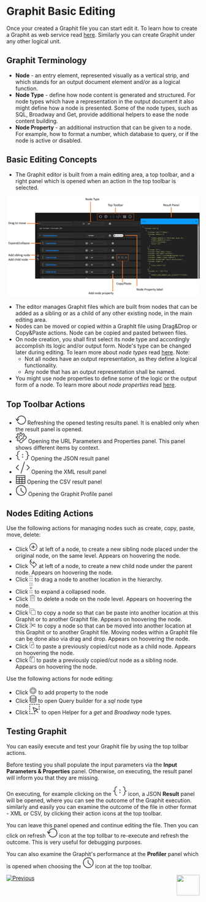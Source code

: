 # Graphit Basic Editing

Once your created a Graphit file you can start edit it. To learn how to create a Graphit as web service read [here]("/articles/15_web_services_and_graphit/06_custom_ws_create_graphit_ws.md" ). Similarly you can create Graphit under any other logical unit.



## Graphit Terminology

* **Node** - an entry element, represented visually as a vertical strip, and which stands for an output document element and/or as a logical function.
* **Node Type** - define how node content is generated and structured. For node types which have a representation in the output document it also might define how a node is presented. Some of the node types, such as SQL, Broadway and Get, provide additional helpers to ease the node content building.  
* **Node Property** - an additional instruction that can be given to a node. For example, how to format a number, which database to query, or if the node is active or disabled.



## Basic Editing Concepts

* The Graphit editor is built from a main editing area, a top toolbar, and a right panel which is opened when an action in the top toolbar is selected.

<img src="images\graphit_editor.png"  />

* The editor manages Graphit files which are built from nodes that can be added as a sibling or as a child of any other existing node, in the main editing area.
* Nodes can be moved or copied within a GraphIt file using Drag&Drop or Copy&Paste actions. Node can be copied and pasted between files.
* On node creation, you shall first select its node type and accordingly accomplish its logic and/or output form. Node's type can be changed later during editing. To learn more about *node types* read [here](TBD). Note:
  * Not all nodes have an output representation, as they define a logical functionality.
  * Any node that has an output representation shall be named.
* You might use node properties to define some of the logic or the output form of  a node. To learn more about *node properties* read [here](TBD).

  

## Top Toolbar Actions

*  <img src="images/refraesh-icon.png"></img> Refreshing the  opened testing results panel. It is enabled only when the result panel is opened.
*  <img src="images/url-icon.png"></img> Opening the URL Parameters and Properties panel. This panel shows different items by context.
*  <img src="images/show-output-json-icon.png"></img> Opening the JSON result panel 
*  <img src="images/show-output-xml-icon.png"></img> Opening the XML result panel 
*  <img src="images/show-output-csv-icon.png"></img> Opening the CSV result panel 
*  <img src="images/profiler-icon.png"></img> Opening the Graphit Profile panel 



## Nodes Editing Actions

Use the following actions for managing nodes such as create, copy, paste, move, delete:

- Click <img src="images/add_sibling.png"></img> at left of a node, to create a new sibling node placed under the original node, on the same level. Appears on hoovering the node.
- Click <img src="images/add-child.png"></img> at left of a node, to create a new child node under the parent node. Appears on hoovering the node.
- Click <img src="images/drag-icon.png" ></img> to drag a node to another location in the hierarchy. 
- Click  <img src="images/drag-open-icon.png" > to expand a collapsed node.
- Click <img src="images/delete_node.png" ></img> to delete a node on the node level.  Appears on hoovering the node.
- Click <img src="images/copy.png" ></img> to copy a node so that can be paste into another location at this Graphit or to another Graphit file. Appears on hoovering the node.
- Click <img src="images/cut.png"></img> to copy a node so that can be moved into another location at this Graphit or to another Graphit file. Moving nodes within a Graphit file can be done also via drag and drop. Appears on hoovering the node.
- Click <img src="images/paste_child.png" > to paste a previously copied/cut node as a child node. Appears on hoovering the node.
- Click <img src="images/paste_sibling.png" > to paste a previously copied/cut node as a sibling node. Appears on hoovering the node.



Use the following actions for node editing:

- Click <img src="images/plus-icon.png" > to add property to the node
- Click <img src="images/db-icon.png" > to open Query builder for a *sql* node type
- Click <img src="images/selection.png" > to open Helper for a *get* and *Broadway* node types.



## Testing Graphit

You can easily execute and test your Graphit file by using the top tollbar actions.

Before testing you shall populate the input parameters via the **Input Parameters & Properties** panel. Otherwise, on executing, the result panel will inform you that they are missing.

On executing, for example clicking on the <img src="images/show-output-json-icon.png"></img> icon, a JSON **Result** panel will be opened, where you can see the outcome of the Graphit execution. similarly and easily you can examine the outcome of the file in other format - XML or CSV, by clicking their action icons at the top toolbar.

You can leave this panel opened and continue editing the file. Then you can click on refresh <img src="images/refraesh-icon.png"></img> icon at the top tollbar to re-execute and refresh the outcome. This is very useful for debugging purposes.



You can also examine the Graphit's performance at the **Profiler** panel which is opened when choosing the <img src="images/profiler-icon.png"></img> icon at the top toolbar.







[![Previous](/articles/images/Previous.png)](/articles/15_web_services_and_graphit/17_Graphit/01_graphit_overview.md)[<img align="right" width="60" height="54" src="/articles/images/Next.png">](/articles/15_web_services_and_graphit/17_Graphit/03_graphit_node_types.md)

